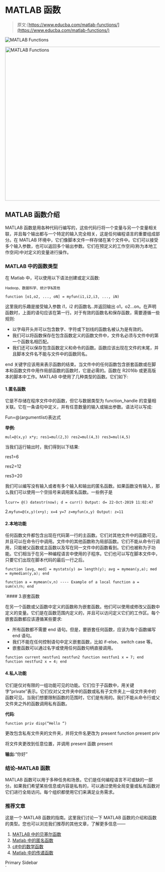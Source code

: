 # MATLAB 函数

> 原文:[https://www.educba.com/matlab-functions/](https://www.educba.com/matlab-functions/)

![MATLAB Functions](../Images/031ad9e70344a7bbdfec1d14b4631583.png)

<noscript><img class="alignnone size-full wp-image-234851" src="../Images/031ad9e70344a7bbdfec1d14b4631583.png" alt="MATLAB Functions" width="900" height="500" data-original-src="https://cdn.educba.com/academy/wp-content/uploads/2019/11/MATLAB-Functions.png"/></noscript>

## MATLAB 函数介绍

MATLAB 函数是用各种代码行编写的，这些代码行将一个变量与另一个变量相关联，并且每个输出都与一个特定的输入完全相关，这是任何编程语言的重要组成部分。在 MATLAB 环境中，它们像脚本文件一样存储在某个文件中。它们可以接受多个输入参数，也可以返回多个输出参数。它们在预定义的工作空间(称为本地工作空间)中对定义的变量进行操作。

### MATLAB 中的函数类型

在 Matlab 中，可以使用以下语法创建或定义函数:

<small>Hadoop、数据科学、统计学&其他</small>

`function [o1,o2, ..., oN] = myfun(i1,i2,i3, ..., iN)`

这里我的乐趣是接受输入参数 i1，i2 的函数名..并返回输出 o1，o2…on。在声明函数时，上面的语句应该在第一行。对于有效的函数名和保存函数，需要遵循一些规则:

*   以字母开头并可以包含数字、字符或下划线的函数名被认为是有效的。
*   我们可以将函数保存在包含函数定义的函数文件中，文件名必须与文件中的第一个函数名相匹配。
*   我们还可以保存包含函数定义和命令的函数。函数应该出现在文件的末尾，并且脚本文件名不能与文件中的函数同名。

end 关键字应该用来表示函数的结束。当文件中的任何函数包含嵌套函数或在脚本和函数文件中用作局部函数的函数时，它是必需的。函数在 R2016b 或更高版本的脚本中工作。MATLAB 中使用了几种类型的函数。它们如下:

#### 1.匿名函数

它是不存储在程序文件中的函数，但它与数据类型为 function_handle 的变量相关联。它在一条语句中定义，并有任意数量的输入或输出参数。语法可以写成:

Fun=@(argumentlist)表达式

**举例:**

`mul=@(x,y) x*y;
res1=mul(2,3)
res2=mul(4,3)
res3=mul(4,5)`

当我们运行输出时，我们得到以下结果:

res1=6

res2=12

res3=20

我们可以编写没有输入或者有多个输入和输出的匿名函数。如果函数没有输入，那么我们可以使用一个空括号来调用匿名函数。一些例子是

1.`curr= @() datestr(now);
d = curr()
Output: d= 22-Oct-2019 11:02:47`

2.`myfun=@(x,y)(x+y);
x=4
y=7
z=myfun(x,y)
Output: z=11`

#### 2.本地功能

任何函数文件都包含出现在代码第一行的主函数。它们对其他文件中的函数可见，并且可以在命令行中调用。文件中的其他函数称为局部函数。它们不能从命令行调用，只能被父函数或主函数以及写在同一文件中的函数看到。它们也被称为子功能。它们相当于在另一种编程语言中使用的子程序。它们也可以写在脚本文件中，只要它们出现在脚本代码的最后一行之后。

`function [avg, med] = mystats(y)
a= length(y);
avg = mymean(y,a);
med = mymedian(y,a);
end`

`function a = mymean(v,n) ---- Example of a local function
a = sum(v)/n;
end`

 `#### 3.嵌套函数

在另一个函数或父函数中定义的函数称为嵌套函数。他们可以使用或修改父函数中定义的变量。它们是在函数范围内定义的，并且可以访问定义它们的工作区。每个嵌套函数都应该遵循某些要求:

*   所有函数都不需要 end 语句。但是，要嵌套任何函数，应该为每个函数编写 end 语句。
*   我们不能在任何控制语句中定义嵌套函数，比如 if-else、switch case 等。
*   嵌套函数可以通过名字或使用任何函数句柄直接调用。

`function current
nestfun1
nestfun2
function nestfun1
x = 7;
end
function nestfun2
x = 4;
end`

#### 4.私人功能

它们是仅对有限的一组功能可见的功能。它们位于子函数中，用关键字“private”表示。它们仅对父文件夹中的函数或私有子文件夹上一级文件夹中的函数可见。当我们想要限制函数的范围时，它们是有用的。我们不能从命令行或父文件夹之外的函数调用私有函数。

**代码**:

`function priv
disp(“Hello “)`

更改包含私有文件夹的文件夹，并将文件名更改为 present
function present
priv

将文件夹更改到任意位置，并调用 present 函数
present

**输出:**“你好”

### 结论–MATLAB 函数

MATLAB 函数可以用于多种任务和场景。它们是任何编程语言不可或缺的一部分。如果我们希望某些信息或内容是私有的，可以通过使用全局变量或私有函数对它们进行全局访问。每个组织都使用它们来满足业务需求。

### 推荐文章

这是一个 MATLAB 函数的指南。这里我们讨论一下 MATLAB 函数的介绍和函数的类型。您也可以浏览我们推荐的其他文章，了解更多信息——

1.  [MATLAB 中的贝塞尔函数](https://www.educba.com/bessel-functions-in-matlab/)
2.  [Matlab 中的匿名函数](https://www.educba.com/anonymous-functions-in-matlab/)
3.  [c#中的数学函数](https://www.educba.com/math-functions-in-c-sharp/)
4.  [Matlab 中的传递函数](https://www.educba.com/transfer-functions-in-matlab/)

<footer class="entry-footer">

<aside class="sidebar sidebar-primary widget-area" role="complementary" aria-label="Primary Sidebar">Primary Sidebar</aside>

</footer>`